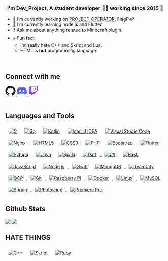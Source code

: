 ### <div align="center">I'm Dev_Project, A student developer 👨‍💻 working since 2015 🚀</div>  

- 🔭 I’m currently working on [PROJECT-OPERATOR](https://github.com/PROJECT-OPERATOR), FlagPvP
- 🌱 I’m currently learning node.js and Flutter
- ❓ Ask me about anything related to Minecraft plugin
- ⚡ Fun fact: 
  - I'm really hate C++ and Skript and Lua.
  - HTML is **not** programming language.
<br/>

## Connect with me  
<div align="left">
  <a href="https://github.com/DevProject04">
    <img alt="GitHub" height="32" width="32" src="assets/github.svg">
  </a>
  <a href="https://discord.gg/ngcTymJQXX">
    <img alt="Discord" title="Discord - Dev_Project#0001" height="32" width="32" src="assets/discord.svg">
  </a>
  <a href="https://twitch.tv/Project_TL">
    <img alt="Twitch" height="32" width="32" src="assets/twitch.svg">
  </a>
</div>
<br/>

## Languages and Tools
<div align="left">
  <a href="https://devdocs.io/c/"><img style="margin: 10px" src="https://profilinator.rishav.dev/skills-assets/c-original.svg" alt="C" height="50" /></a>
  <a href="https://golang.org/"><img style="margin: 10px" src="https://profilinator.rishav.dev/skills-assets/go-original.svg" alt="Go" height="50" /></a>
  <a href="https://kotlinlang.org/"><img style="margin: 10px" src="https://profilinator.rishav.dev/skills-assets/kotlinlang-icon.svg" alt="Kotlin" height="50" /></a>
  <a href="https://www.jetbrains.com/idea/"><img style="margin: 10px" src="https://upload.wikimedia.org/wikipedia/commons/thumb/9/9c/IntelliJ_IDEA_Icon.svg/2048px-IntelliJ_IDEA_Icon.svg.png" alt="IntelliJ IDEA" height="50" /></a>
  <a href="https://code.visualstudio.com/"><img style="margin: 10px" src="https://upload.wikimedia.org/wikipedia/commons/thumb/9/9a/Visual_Studio_Code_1.35_icon.svg/2048px-Visual_Studio_Code_1.35_icon.svg.png" alt="Visual Studio Code" height="50" /></a>
  <a href="https://www.nginx.com/">
    <img style="margin: 10px" src="https://profilinator.rishav.dev/skills-assets/nginx-original.svg" alt="Nginx" height="50" />
  </a>
  <a href="https://devdocs.io/html/">
    <img style="margin: 10px" src="https://profilinator.rishav.dev/skills-assets/html5-original-wordmark.svg" alt="HTML5" height="50" />
  </a>  
  <a href="https://devdocs.io/css/">
    <img style="margin: 10px" src="https://profilinator.rishav.dev/skills-assets/css3-original-wordmark.svg" alt="CSS3" height="50" />
  </a> 
  <a href="https://www.php.net/">
    <img style="margin: 10px" src="https://profilinator.rishav.dev/skills-assets/php-original.svg" alt="PHP" height="50" />
  </a>
  <a href="https://getbootstrap.com/">
    <img style="margin: 10px" src="https://profilinator.rishav.dev/skills-assets/bootstrap-plain.svg" alt="Bootstrap" height="50" />
  </a> 
  <a href="https://flutter.dev/">
    <img style="margin: 10px" src="https://profilinator.rishav.dev/skills-assets/flutterio-icon.svg" alt="Flutter" height="50" />
  </a>
  <a href="https://www.python.org/"><img style="margin: 10px" src="https://profilinator.rishav.dev/skills-assets/python-original.svg" alt="Python" height="50" /></a>
  <a href="https://docs.oracle.com/en/java/javase/11/"><img style="margin: 10px" src="https://profilinator.rishav.dev/skills-assets/java-original-wordmark.svg" alt="Java" height="50" /></a>
  <a href="https://www.scala-lang.org/"><img style="margin: 10px" src="https://profilinator.rishav.dev/skills-assets/scala-original-wordmark.svg" alt="Scala" height="50" /></a>
  <a href="https://dart.dev/">
    <img style="margin: 10px" src="https://profilinator.rishav.dev/skills-assets/dartlang-icon.svg" alt="Dart" height="50" />
  </a> 
  <a href="https://docs.microsoft.com/en-us/dotnet/csharp/"><img style="margin: 10px" src="https://profilinator.rishav.dev/skills-assets/csharp-original.svg" alt="C#" height="50" /></a>
  <a href="https://devdocs.io/bash/"><img style="margin: 10px" src="https://profilinator.rishav.dev/skills-assets/gnu_bash-icon.svg" alt="Bash" height="50" /></a>
  <a href="https://devdocs.io/javascript/"><img style="margin: 10px" src="https://profilinator.rishav.dev/skills-assets/javascript-original.svg" alt="JavaScript" height="50" /></a>
  <a href="https://nodejs.org/en/">
    <img style="margin: 10px" src="https://profilinator.rishav.dev/skills-assets/nodejs-original-wordmark.svg" alt="Node.js" height="50" />
  <a href="https://developer.apple.com/swift/"><img style="margin: 10px" src="https://profilinator.rishav.dev/skills-assets/swift-original-wordmark.svg" alt="Swift" height="50" /></a>
  <a href="https://www.mongodb.com/">
    <img style="margin: 10px" src="https://profilinator.rishav.dev/skills-assets/mongodb-original-wordmark.svg" alt="MongoDB" height="50" />
  </a>
  <a href="https://www.jetbrains.com/teamcity/">
    <img style="margin: 10px" src="https://upload.wikimedia.org/wikipedia/commons/8/8e/TeamCity_Icon.png" alt="TeamCity" height="50" />
  </a>
  <a href="https://cloud.google.com/gcp/">
    <img style="margin: 10px" src="https://profilinator.rishav.dev/skills-assets/google_cloud-icon.svg" alt="GCP" height="50" />
  </a>
  <a href="https://git-scm.com/">
    <img style="margin: 10px" src="https://profilinator.rishav.dev/skills-assets/git-scm-icon.svg" alt="Git" height="50" />
  </a>  
  <a href="https://www.raspberrypi.org/">
    <img style="margin: 10px" src="https://profilinator.rishav.dev/skills-assets/raspberrypi.png" alt="Raspberry Pi" height="50" />
  </a>  
  <a href="https://www.docker.com/">
    <img style="margin: 10px" src="https://profilinator.rishav.dev/skills-assets/docker-original-wordmark.svg" alt="Docker" height="50" />
  </a>  
  <a href="https://linux.org/">
    <img style="margin: 10px" src="https://profilinator.rishav.dev/skills-assets/linux-original.svg" alt="Linux" height="50" />
  </a>
  <a href="https://www.mysql.com/">
    <img style="margin: 10px" src="https://profilinator.rishav.dev/skills-assets/mysql-original-wordmark.svg" alt="MySQL" height="50" /> 
  </a>
  <a href="https://spring.io/">
    <img style="margin: 10px" src="https://profilinator.rishav.dev/skills-assets/springio-icon.svg" alt="Spring" height="50" />
  </a>
  <a href="https://www.adobe.com/products/photoshop.htmlhttps://www.adobe.com/products/photoshop.html">
    <img style="margin: 10px" src="https://profilinator.rishav.dev/skills-assets/photoshop-plain.svg" alt="Photoshop" height="50" />
  </a>
  <a href="https://www.adobe.com/products/premiere.html">
    <img style="margin: 10px" src="https://profilinator.rishav.dev/skills-assets/adobepremierepro.png" alt="Premiere Pro" height="50" />
  </a>
</div>

## Github Stats  
<div align="left">
  <img src="https://github-readme-stats.vercel.app/api?username=DEVProject04&show_icons=true&theme=dark&count_private=true&hide_border=true" align="center" />
  <img src="https://github-readme-stats.vercel.app/api/top-langs/?username=DEVProject04&theme=dark&hide_border=true&layout=compact" align="center" />
  <br/>
</div>
  
## HATE THINGS
<div align="left">
  <img style="margin: 10px" src="https://profilinator.rishav.dev/skills-assets/cplusplus-original.svg" alt="C++" height="50" /> 
  <img style="margin: 10px" src="https://forums.skunity.com/styles/default/xenforo/logo.og.png" alt="Skript" height="50" />
  <img style="margin: 10px" src="https://profilinator.rishav.dev/skills-assets/ruby-original-wordmark.svg" alt="Ruby" height="50" />
</div>

<!--
<h4>Self-Study codes</h4>
<a href="https://www.typescriptlang.org/">
  <img style="margin: 10px" src="https://profilinator.rishav.dev/skills-assets/typescript-original.svg" alt="TypeScript" height="50" />
</a>
<a href="https://reactjs.org/">
  <img style="margin: 10px" src="https://profilinator.rishav.dev/skills-assets/react-original-wordmark.svg" alt="React" height="50" />
</a>   
<a href="https://www.haskell.org/">
  <img style="margin: 10px" src="https://profilinator.rishav.dev/skills-assets/haskell.png" alt="Haskell" height="50" />
</a>
<a href="https://dotnet.microsoft.com/">
  <img style="margin: 10px" src="https://profilinator.rishav.dev/skills-assets/dotnetcore.png" alt=".Net Core" height="50" />
</a>
<a href="https://www.rust-lang.org/">
  <img style="margin: 10px" src="https://profilinator.rishav.dev/skills-assets/rust-plain.svg" alt="Rust" height="50" />
</a>
<a href="https://www.adobe.com/products/photoshop-lightroom.html"><img style="margin: 10px" src="https://profilinator.rishav.dev/skills-assets/lightroom.png" alt="Lightroom" height="50" /></a>  
<a href="https://about.gitlab.com/"><img style="margin: 10px" src="https://profilinator.rishav.dev/skills-assets/gitlab.svg" alt="GitLab" height="50" /></a>  
</div>
-->
